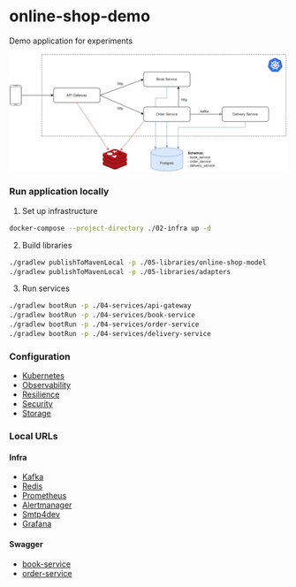 # online-shop-demo

Demo application for experiments

![application-schema](01-docs/images/application.png)

### Run application locally
1. Set up infrastructure
```bash
docker-compose --project-directory ./02-infra up -d
```
2. Build libraries
```bash
./gradlew publishToMavenLocal -p ./05-libraries/online-shop-model
./gradlew publishToMavenLocal -p ./05-libraries/adapters
```
3. Run services
```bash
./gradlew bootRun -p ./04-services/api-gateway
./gradlew bootRun -p ./04-services/book-service
./gradlew bootRun -p ./04-services/order-service
./gradlew bootRun -p ./04-services/delivery-service
```

### Configuration
- [Kubernetes](01-docs/Kubernetes.md)
- [Observability](01-docs/Observability.md)
- [Resilience](01-docs/Resilience.md)
- [Security](01-docs/Security.md)
- [Storage](01-docs/Storage.md)

### Local URLs

#### Infra
- [Kafka](http://localhost:9095)
- [Redis](http://localhost:8001)
- [Prometheus](http://localhost:9090)
- [Alertmanager](http://localhost:9093)
- [Smtp4dev](http://localhost:5000)
- [Grafana](http://localhost:3000)

#### Swagger
- [book-service](http://localhost:8090/swagger-ui/index.html)
- [order-service](http://localhost:8091/swagger-ui/index.html)